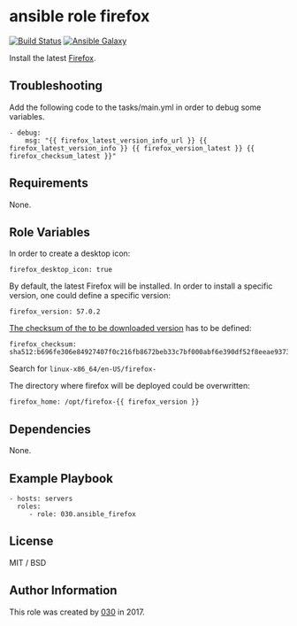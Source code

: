 ansible role firefox
====================

[![Build Status](https://travis-ci.org/030/ansible-firefox.svg?branch=master)](https://travis-ci.org/030/ansible-firefox)
[![Ansible Galaxy](https://img.shields.io/ansible/role/29226.svg)](https://galaxy.ansible.com/030/ansible_firefox)

Install the latest [Firefox](https://www.mozilla.org/en-US/firefox/).

Troubleshooting
---------------

Add the following code to the tasks/main.yml in order to debug some variables.

```
- debug:
    msg: "{{ firefox_latest_version_info_url }} {{ firefox_latest_version_info }} {{ firefox_version_latest }} {{ firefox_checksum_latest }}"
```

Requirements
------------

None.

Role Variables
--------------

In order to create a desktop icon:

```
firefox_desktop_icon: true
```

By default, the latest Firefox will be installed. In order to install a
specific version, one could define a specific version:

```
firefox_version: 57.0.2
```

[The checksum of the to be downloaded version](https://ftp.mozilla.org/pub/firefox/releases/57.0.2/SHA512SUMS
) has to be defined:

```
firefox_checksum: sha512:b696fe306e84927407f0c216fb8672beb33c7bf000abf6e390df52f8eeae9373d2764c6ec9678302f57fae34f7fdfb986577823528a48ee2972e13c8970382ca
```

Search for `linux-x86_64/en-US/firefox-`

The directory where firefox will be deployed could be overwritten:

```
firefox_home: /opt/firefox-{{ firefox_version }}
```

Dependencies
------------

None.

Example Playbook
----------------

    - hosts: servers
      roles:
         - role: 030.ansible_firefox

License
-------

MIT / BSD

Author Information
------------------

This role was created by [030](https://stackexchange.com/users/3302040/030) in 2017.
